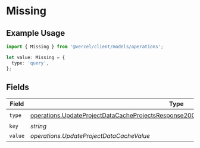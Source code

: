 # Missing

## Example Usage

```typescript
import { Missing } from '@vercel/client/models/operations';

let value: Missing = {
  type: 'query',
};
```

## Fields

| Field   | Type                                                                                                                                                                                                       | Required           | Description |
| ------- | ---------------------------------------------------------------------------------------------------------------------------------------------------------------------------------------------------------- | ------------------ | ----------- |
| `type`  | [operations.UpdateProjectDataCacheProjectsResponse200ApplicationJSONResponseBodySecurityType](../../models/operations/updateprojectdatacacheprojectsresponse200applicationjsonresponsebodysecuritytype.md) | :heavy_check_mark: | N/A         |
| `key`   | _string_                                                                                                                                                                                                   | :heavy_minus_sign: | N/A         |
| `value` | _operations.UpdateProjectDataCacheValue_                                                                                                                                                                   | :heavy_minus_sign: | N/A         |
